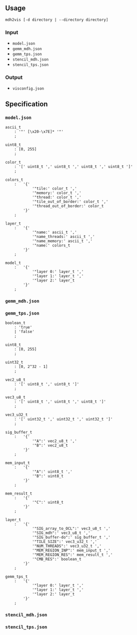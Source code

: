 ## Usage
```
mdh2vis [-d directory | --directory directory]
```

### Input
- ``model.json``
- ``gemm_mdh.json``
- ``gemm_tps.json``
- ``stencil_mdh.json``
- ``stencil_tps.json``

### Output
- ``visconfig.json``

## Specification

### `model.json`

```antlr
ascii_t
    : '"' [\x20-\x7E]* '"'
    ;

uint8_t
    : [0, 255]
    ;

color_t
    : '[' uint8_t ',' uint8_t ',' uint8_t ',' uint8_t ']'
    ;

colors_t
    :   '{'
            '"tile:' color_t ','
            '"memory:' color_t ','
            '"thread:' color_t ','
            '"tile_out_of_border:' color_t ','
            '"thread_out_of_border:' color_t
        '}'
    ;

layer_t
    :   '{'
            '"name:' ascii_t ','
            '"name_threads:' ascii_t ','
            '"name_memory:' ascii_t ','
            '"name:' colors_t
        '}'
    ;

model_t
    :   '{'
            '"layer 0:' layer_t ','
            '"layer 1:' layer_t ','
            '"layer 2:' layer_t
        '}'
    ;
```

### ``gemm_mdh.json``

### ``gemm_tps.json``

````antlr
boolean_t
    : 'true'
    | 'false'
    ;

uint8_t
    : [0, 255]
    ;

uint32_t
    : [0, 2^32 - 1]
    ;

vec2_u8_t
    : '[' uint8_t ',' uint8_t ']'
    ;

vec3_u8_t
    : '[' uint8_t ',' uint8_t ',' uint8_t ']'
    ;

vec3_u32_t
    : '[' uint32_t ',' uint32_t ',' uint32_t ']'
    ;

sig_buffer_t
    :   '{'
            '"A":' vec2_u8_t ','
            '"B":' vec2_u8_t
        '}'
    ;

mem_input_t
    :   '{'
            '"A":' uint8_t ','
            '"B":' uint8_t
        '}'
    ;

mem_result_t
    :   '{'
            '"C":' uint8_t
        '}'
    ;

layer_t
    :   '{'
            '"SIG_array_to_OCL":' vec3_u8_t ','
            '"SIG_mdh":' vec3_u8_t ','
            '"SIG_buffer-do":' sig_buffer_t ','
            '"TILE_SIZE":' vec3_u32_t ','
            '"NUM_THREADS":' vec3_u32_t ','
            '"MEM_REGION_INP":' mem_input_t ','
            '"MEM_REGION_RES":' mem_result_t ','
            '"CMB_RES":' boolean_t
        '}'
    ;

gemm_tps_t
    :   '{'
            '"layer 0:' layer_t ','
            '"layer 1:' layer_t ','
            '"layer 2:' layer_t
        '}'
    ;
````

### ``stencil_mdh.json``

### ``stencil_tps.json``

